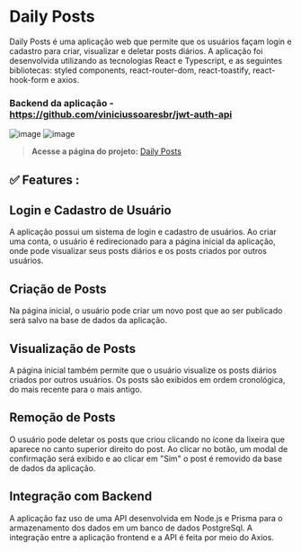 # Daily Posts

Daily Posts é uma aplicação web que permite que os usuários façam login e cadastro para criar, visualizar e deletar posts diários.
A aplicação foi desenvolvida utilizando as tecnologias React e Typescript, e as seguintes bibliotecas: styled components, react-router-dom, react-toastify,
react-hook-form e axios.

### Backend da aplicação - https://github.com/viniciussoaresbr/jwt-auth-api

![image](https://user-images.githubusercontent.com/85377319/220434035-4a0eb4bb-4430-45bb-ad17-6727b813ecc9.png)
![image](https://user-images.githubusercontent.com/85377319/220471620-01853d79-c8fa-439b-958e-ec1fa8589d1e.png)

> **Acesse a página do projeto:** [Daily Posts](https://daily-posts.vercel.app/)

## ✅ Features :

## Login e Cadastro de Usuário

A aplicação possui um sistema de login e cadastro de usuários. Ao criar uma conta, o usuário é redirecionado para a página inicial da aplicação,
onde pode visualizar seus posts diários e os posts criados por outros usuários.

## Criação de Posts

Na página inicial, o usuário pode criar um novo post que ao ser publicado será salvo na base de dados da aplicação.

## Visualização de Posts

A página inicial também permite que o usuário visualize os posts diários criados por outros usuários. Os posts são exibidos em ordem cronológica,
do mais recente para o mais antigo.

## Remoção de Posts

O usuário pode deletar os posts que criou clicando no ícone da lixeira que aparece no canto superior direito do post.
Ao clicar no botão, um modal de confirmação será exibido e ao clicar em "Sim" o post é removido da base de dados da aplicação.

## Integração com Backend

A aplicação faz uso de uma API desenvolvida em Node.js e Prisma para o armazenamento dos dados em um banco de dados PostgreSql.
A integração entre a aplicação frontend e a API é feita por meio do Axios.

